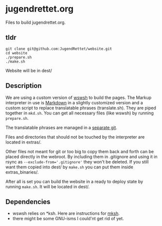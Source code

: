# jugendrettet.org

Files to build jugendrettet.org.

## tldr

```
git clone git@github.com:JugendRettet/website.git
cd website
./prepare.sh
./make.sh
```
Website will be in dest/

## Description

We are using a custom version of [wswsh](https://github.com/Ypnose/wswsh) to build the pages.
The Markup interpreter in use is [Markdown](https://daringfireball.net/projects/markdown/) in a slightly customized version
and a custom script to replace translatable phrases (translate.sh).
They are piped together in `mkd.sh`.
You can get all necessary files (like wswsh) by running `prepare.sh`.

The translatable phrases are managed in a [separate git](https://github.com/JugendRettet/translations).

Files and directories that should not be touched by the interpreter are located in extras/.

Other files not meant for git or too big to copy them back and forth can be placed directly in the
webroot. By including them in .gitignore and using it in rsync as `--exclude-from='.gitignore'` they
won't be deleted.
If you still want them copied into dest/ by `make.sh` you can put them inside extras_binaries/.

After all is set you can build the website in a ready to deploy state by running `make.sh`.
It will be located in dest/.

## Dependencies

* wswsh relies on *ksh. Here are instructions for [mksh](https://www.mirbsd.org/mksh.htm#build).
* there might be some GNU-isms I could'nt get rid of yet.
